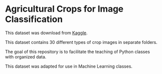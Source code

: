# Agricultural Crops for Image Classification

This dataset was download from [Kaggle](https://www.kaggle.com/datasets/mdwaquarazam/agricultural-crops-image-classification).

This dataset contains 30 different types of crop images in separate folders.

The goal of this repository is to facilitate the teaching of Python classes with organized data.


This dataset was adapted for use in Machine Learning classes.
